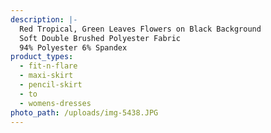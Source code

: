 ```yaml
---
description: |-
  Red Tropical, Green Leaves Flowers on Black Background 
  Soft Double Brushed Polyester Fabric 
  94% Polyester 6% Spandex
product_types:
  - fit-n-flare
  - maxi-skirt
  - pencil-skirt
  - to
  - womens-dresses
photo_path: /uploads/img-5438.JPG
---
```


